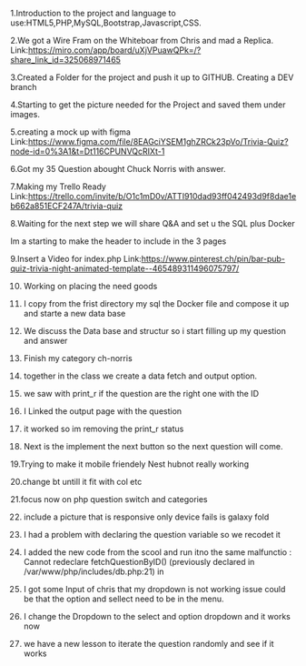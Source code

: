 1.Introduction to the project and language to use:HTML5,PHP,MySQL,Bootstrap,Javascript,CSS.

2.We got a Wire Fram on the Whiteboar from Chris and mad a Replica.
Link:https://miro.com/app/board/uXjVPuawQPk=/?share_link_id=325068971465

3.Created a Folder for the project and push it up to GITHUB. Creating a DEV branch

4.Starting to get the picture needed for the Project and saved them under images.

5.creating a mock up with figma 
Link:https://www.figma.com/file/8EAGciYSEM1ghZRCk23pVo/Trivia-Quiz?node-id=0%3A1&t=Dt116CPUNVQcRIXt-1

6.Got my 35 Question abought Chuck Norris with answer.

7.Making my Trello Ready
Link:https://trello.com/invite/b/O1c1mD0v/ATTI910dad93ff042493d9f8dae1eb662a851ECF247A/trivia-quiz

8.Waiting for the next step we will share Q&A and set u the SQL plus Docker

Im a starting to make the header to include in the 3 pages

9.Insert a Video for index.php 
Link:https://www.pinterest.ch/pin/bar-pub-quiz-trivia-night-animated-template--465489311496075797/

10. Working on placing the need goods

11. I copy from the frist directory my sql the Docker file and compose it up and starte a new data base

12. We discuss the Data base and structur so i start filling up my question and answer 

13. Finish my category ch-norris 

14. together in the class we create a data fetch and output option.

15. we saw with print_r if the question are the right one with the ID

16. I Linked the output page with the question

17. it worked so im removing the print_r status

18. Next is the implement the next button so the next question will come.

19.Trying to make it mobile friendely Nest hubnot really working

20.change bt untill it fit with col etc

21.focus now on php question switch and categories

22. include a picture that is responsive only device fails is galaxy fold

23. I had a problem with declaring the question variable so we recodet it 

24. I added the new code from the scool and run itno the same malfunctio
: Cannot redeclare fetchQuestionByID() (previously declared in /var/www/php/includes/db.php:21) in

25. I got some Input of chris that my dropdown is not working issue could be that the option and sellect need to be in the menu.

26. I change the Dropdown to the select and option dropdown and it works now

27. we have a new lesson to iterate the question randomly and see if it works